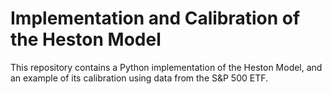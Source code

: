 # Implementation and Calibration of the Heston Model
This repository contains a Python implementation of the Heston Model, and an example of its calibration using data from the S&amp;P 500 ETF. 
